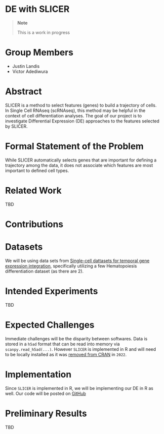 # DE with SLICER


> **Note**
>
> This is a work in progress

# Group Members

-   Justin Landis
-   Victor Adediwura

# Abstract

SLICER is a method to select features (genes) to build a trajectory of
cells. In Single Cell RNAseq (scRNAseq), this method may be helpful in
the context of cell differentiation analyses. The goal of our project is
to investigate Differential Expression (DE) approaches to the features
selected by SLICER.

# Formal Statement of the Problem

While SLICER automatically selects genes that are important for defining
a trajectory among the data, it does not associate which features are
most important to defined cell types. <!-- Not sure if this is true -->

# Related Work

TBD

# Contributions

# Datasets

We will be using data sets from [Single-cell dattasets for temporal gene
expression integration](https://zenodo.org/records/6587903),
specifically utilizing a few Hematopoiesis differentiation dataset (as
there are 2).

# Intended Experiments

TBD

# Expected Challenges

Immediate challenges will be the disparity between softwares. Data is
stored in a `h5ad` format that can be read into memory via
`scanpy.read_h5ad(...)`. However `SLICER` is implemented in R and will
need to be locally installed as it was [removed from
CRAN](https://cran.r-project.org/web/packages/SLICER/index.html) in
`2022`.

# Implementation

Since `SLICER` is implemented in R, we will be implementing our DE in R
as well. Our code will be posted on
[GitHub](https://github.com/jtlandis/Comp683-Proj)

# Preliminary Results

TBD
